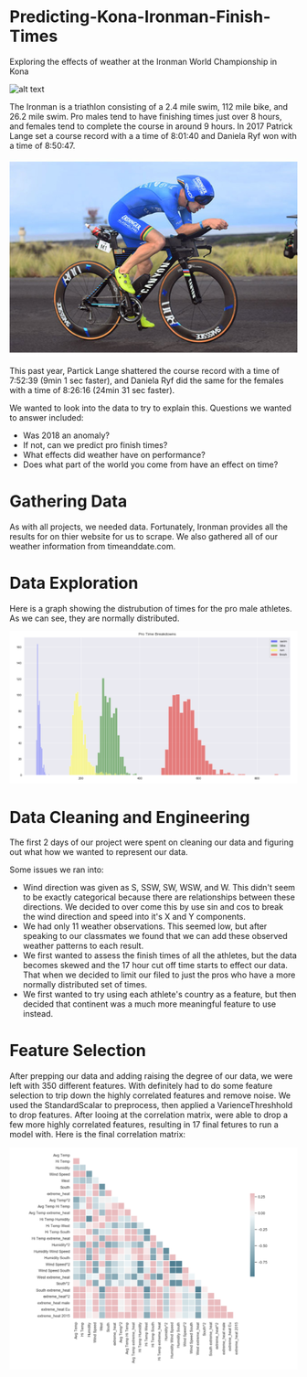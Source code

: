 # Predicting-Kona-Ironman-Finish-Times
Exploring the effects of weather at the Ironman World Championship in Kona

![alt text](https://github.com/AdamLiscia/Predicting-Kona-Ironman-Finish-Times/blob/master/Daniela%20Ryf.png)

The Ironman is a triathlon consisting of a 2.4 mile swim, 112 mile bike, and 26.2 mile swim. Pro males tend to have finishing times just over 8 hours, and females tend to complete the course in around 9 hours. In 2017 Patrick Lange set a course record with a a time of 8:01:40 and Daniela Ryf won with a time of 8:50:47.

![alt text](https://github.com/AdamLiscia/Predicting-Kona-Ironman-Finish-Times/blob/master/Patrick%20Lange.jpg)

This past year, Partick Lange shattered the course record with a time of 7:52:39 (9min 1 sec faster), and Daniela Ryf did the same for the females with a time of 8:26:16 (24min 31 sec faster).

We wanted to look into the data to try to explain this. Questions we wanted to answer included:

- Was 2018 an anomaly?
- If not, can we predict pro finish times?
- What effects did weather have on performance?
- Does what part of the world you come from have an effect on time?


# Gathering Data
As with all projects, we needed data. Fortunately, Ironman provides all the results for on thier website for us to scrape. We also gathered all of our weather information from timeanddate.com.

# Data Exploration
Here is a graph showing the distrubution of times for the pro male athletes.  As we can see, they are normally distributed.

![alt text](https://github.com/AdamLiscia/Predicting-Kona-Ironman-Finish-Times/blob/master/Pro%20Times.png)

# Data Cleaning and Engineering
The first 2 days of our project were spent on cleaning our data and figuring out what how we wanted to represent our data.

Some issues we ran into:

-  Wind direction was given as S, SSW, SW, WSW, and W. This didn't seem to be exactly categorical because there are relationships between these directions. We decided to over come this by use sin and cos to break the wind direction and speed into it's X and Y components.
-  We had only 11 weather observations. This seemed low, but after speaking to our classmates we found that we can add these observed weather patterns to each result.
-  We first wanted to assess the finish times of all the athletes, but the data becomes skewed and the 17 hour cut off time starts to effect our data. That when we decided to limit our filed to just the pros who have a more normally distributed set of times.
-  We first wanted to try using each athlete's country as a feature, but then decided that continent was a much more meaningful feature to use instead.

# Feature Selection 
After prepping our data and adding raising the degree of our data, we were left with 350 different features.  With definitely had to do some feature selection to trip down the highly correlated features and remove noise.  We used the StandardScalar to preprocess, then applied a VarienceThreshhold to drop features.  After looing at the correlation matrix, were able to drop a few more highly correlated features, resulting in 17 final fetures to run a model with.  Here is the final correlation matrix:

![alt text](https://github.com/AdamLiscia/Predicting-Kona-Ironman-Finish-Times/blob/master/Correlation%20Matrix.png)
